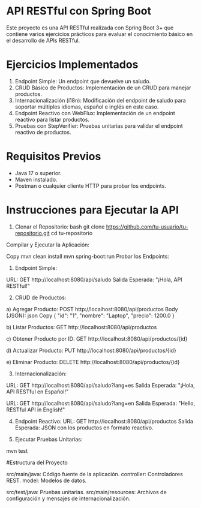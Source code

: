 # API RESTful con Spring Boot

Este proyecto es una API RESTful realizada con Spring Boot 3+ que contiene varios ejercicios prácticos para evaluar el conocimiento básico en el desarrollo de APIs RESTful.

# Ejercicios Implementados

1. Endpoint Simple: Un endpoint que devuelve un saludo.
2. CRUD Básico de Productos: Implementación de un CRUD para manejar productos.
3. Internacionalización (i18n): Modificación del endpoint de saludo para soportar múltiples idiomas, español e inglés en este caso.
4. Endpoint Reactivo con WebFlux: Implementación de un endpoint reactivo para listar productos.
5. Pruebas con StepVerifier: Pruebas unitarias para validar el endpoint reactivo de productos.

# Requisitos Previos
- Java 17 o superior.
- Maven instalado.
- Postman o cualquier cliente HTTP para probar los endpoints.

# Instrucciones para Ejecutar la API
1. Clonar el Repositorio:
   bash
   git clone https://github.com/tu-usuario/tu-repositorio.git
   cd tu-repositorio

Compilar y Ejecutar la Aplicación:

Copy
mvn clean install
mvn spring-boot:run
Probar los Endpoints:

1. Endpoint Simple:

URL: GET http://localhost:8080/api/saludo
Salida Esperada: "¡Hola, API RESTful!"

2. CRUD de Productos:

a) Agregar Producto: POST http://localhost:8080/api/productos
Body (JSON):
json
Copy
{
  "id": "1",
  "nombre": "Laptop",
  "precio": 1200.0
}

b) Listar Productos: GET http://localhost:8080/api/productos

c) Obtener Producto por ID: GET http://localhost:8080/api/productos/{id}

d) Actualizar Producto: PUT http://localhost:8080/api/productos/{id}

e) Eliminar Producto: DELETE http://localhost:8080/api/productos/{id}

3. Internacionalización:

URL: GET http://localhost:8080/api/saludo?lang=es
Salida Esperada: "¡Hola, API RESTful en Español!"

URL: GET http://localhost:8080/api/saludo?lang=en
Salida Esperada: "Hello, RESTful API in English!"

4. Endpoint Reactivo:
URL: GET http://localhost:8080/api/productos
Salida Esperada: JSON con los productos en formato reactivo.

5. Ejecutar Pruebas Unitarias:

mvn test

#Estructura del Proyecto

src/main/java: Código fuente de la aplicación.
	controller: Controladores REST.
	model: Modelos de datos.

src/test/java: Pruebas unitarias.
src/main/resources: Archivos de configuración y mensajes de internacionalización.
